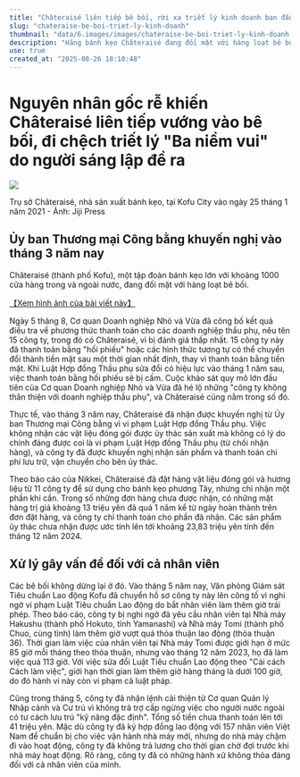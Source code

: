 ```yaml
---
title: "Châteraisé liên tiếp bê bối, rời xa triết lý kinh doanh ban đầu"
slug: "chateraise-be-boi-triet-ly-kinh-doanh"
thumbnail: "data/6.images/images/chateraise-be-boi-triet-ly-kinh-doanh.webp"
description: "Hãng bánh kẹo Châteraisé đang đối mặt với hàng loạt bê bối liên quan đến thanh toán cho nhà thầu phụ, luật lao động và quyền lợi người lao động nước ngoài, đặt ra câu hỏi về triết lý kinh doanh của công ty."
use: true
created_at: "2025-08-26 18:10:48"
---
```


# Nguyên nhân gốc rễ khiến Châteraisé liên tiếp vướng vào bê bối, đi chệch triết lý "Ba niềm vui" do người sáng lập đề ra

![](/images/20250826-00101155-president-000-1-view.webp)

Trụ sở Châteraisé, nhà sản xuất bánh kẹo, tại Kofu City vào ngày 25 tháng 1 năm 2021 - Ảnh: Jiji Press

## Ủy ban Thương mại Công bằng khuyến nghị vào tháng 3 năm nay

Châteraisé (thành phố Kofu), một tập đoàn bánh kẹo lớn với khoảng 1000 cửa hàng trong và ngoài nước, đang đối mặt với hàng loạt bê bối.

[【Xem hình ảnh của bài viết này】](https://president.jp/articles/photo/101155?pn=2&cx_referrertype=yahoo&yhref=20250826-00101155-president-bus_all)

Ngày 5 tháng 8, Cơ quan Doanh nghiệp Nhỏ và Vừa đã công bố kết quả điều tra về phương thức thanh toán cho các doanh nghiệp thầu phụ, nêu tên 15 công ty, trong đó có Châteraisé, vì bị đánh giá thấp nhất. 15 công ty này đã thanh toán bằng "hối phiếu" hoặc các hình thức tương tự có thể chuyển đổi thành tiền mặt sau một thời gian nhất định, thay vì thanh toán bằng tiền mặt. Khi Luật Hợp đồng Thầu phụ sửa đổi có hiệu lực vào tháng 1 năm sau, việc thanh toán bằng hối phiếu sẽ bị cấm. Cuộc khảo sát quy mô lớn đầu tiên của Cơ quan Doanh nghiệp Nhỏ và Vừa đã hé lộ những "công ty không thân thiện với doanh nghiệp thầu phụ", và Châteraisé cũng nằm trong số đó.

Thực tế, vào tháng 3 năm nay, Châteraisé đã nhận được khuyến nghị từ Ủy ban Thương mại Công bằng vì vi phạm Luật Hợp đồng Thầu phụ. Việc không nhận các vật liệu đóng gói được ủy thác sản xuất mà không có lý do chính đáng được coi là vi phạm Luật Hợp đồng Thầu phụ (từ chối nhận hàng), và công ty đã được khuyến nghị nhận sản phẩm và thanh toán chi phí lưu trữ, vận chuyển cho bên ủy thác.

Theo báo cáo của Nikkei, Châteraisé đã đặt hàng vật liệu đóng gói và hương liệu từ 11 công ty để sử dụng cho bánh kẹo phương Tây, nhưng chỉ nhận một phần khi cần. Trong số những đơn hàng chưa được nhận, có những mặt hàng trị giá khoảng 13 triệu yên đã quá 1 năm kể từ ngày hoàn thành trên đơn đặt hàng, và công ty chỉ thanh toán cho phần đã nhận. Các sản phẩm ủy thác chưa nhận được ước tính lên tới khoảng 23,83 triệu yên tính đến tháng 12 năm 2024.

## Xử lý gây vấn đề đối với cả nhân viên

Các bê bối không dừng lại ở đó. Vào tháng 5 năm nay, Văn phòng Giám sát Tiêu chuẩn Lao động Kofu đã chuyển hồ sơ công ty này lên công tố vì nghi ngờ vi phạm Luật Tiêu chuẩn Lao động do bắt nhân viên làm thêm giờ trái phép. Theo báo cáo, công ty bị nghi ngờ đã yêu cầu nhân viên tại Nhà máy Hakushu (thành phố Hokuto, tỉnh Yamanashi) và Nhà máy Tomi (thành phố Chuo, cùng tỉnh) làm thêm giờ vượt quá thỏa thuận lao động (thỏa thuận 36). Thời gian làm việc của nhân viên tại Nhà máy Tomi được giới hạn ở mức 85 giờ mỗi tháng theo thỏa thuận, nhưng vào tháng 12 năm 2023, họ đã làm việc quá 113 giờ. Với việc sửa đổi Luật Tiêu chuẩn Lao động theo "Cải cách Cách làm việc", giới hạn thời gian làm thêm giờ hàng tháng là dưới 100 giờ, do đó hành vi này còn vi phạm cả luật pháp.

Cũng trong tháng 5, công ty đã nhận lệnh cải thiện từ Cơ quan Quản lý Nhập cảnh và Cư trú vì không trả trợ cấp ngừng việc cho người nước ngoài có tư cách lưu trú "kỹ năng đặc định". Tổng số tiền chưa thanh toán lên tới 41 triệu yên. Mặc dù công ty đã ký hợp đồng lao động với 157 nhân viên Việt Nam để chuẩn bị cho việc vận hành nhà máy mới, nhưng do nhà máy chậm đi vào hoạt động, công ty đã không trả lương cho thời gian chờ đợi trước khi nhà máy hoạt động. Rõ ràng, công ty đã có những hành xử không thỏa đáng đối với cả nhân viên của mình.